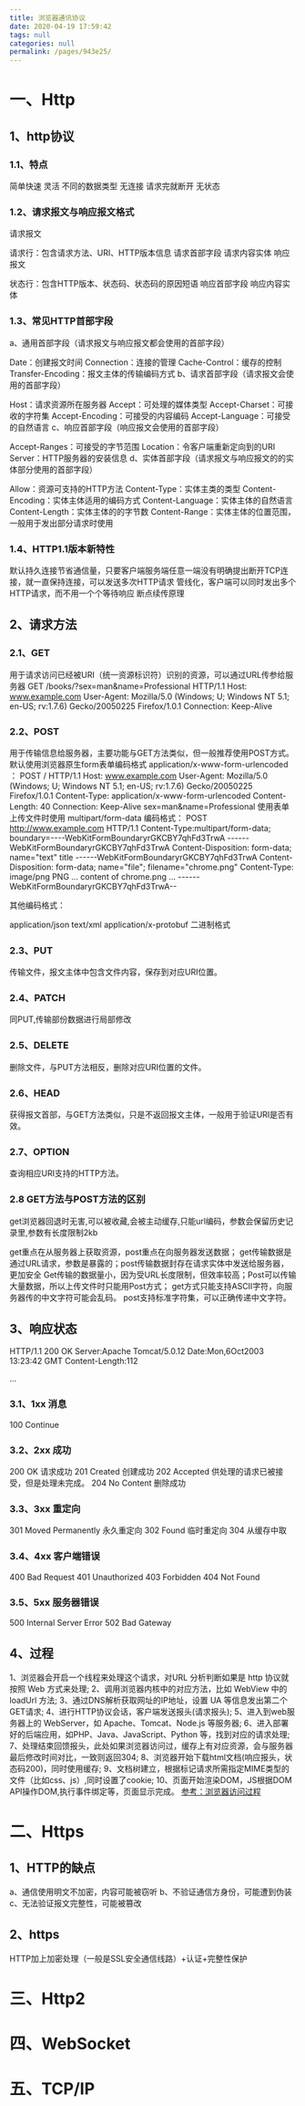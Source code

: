```yaml
---
title: 浏览器通讯协议
date: 2020-04-19 17:59:42
tags: null
categories: null
permalink: /pages/943e25/
---
```

# 一、Http
## 1、http协议
### 1.1、特点

简单快速
灵活
不同的数据类型
无连接
请求完就断开
无状态
### 1.2、请求报文与响应报文格式
请求报文

请求行：包含请求方法、URI、HTTP版本信息
请求首部字段
请求内容实体
响应报文

状态行：包含HTTP版本、状态码、状态码的原因短语
响应首部字段
响应内容实体
### 1.3、常见HTTP首部字段
a、通用首部字段（请求报文与响应报文都会使用的首部字段）

Date：创建报文时间
Connection：连接的管理
Cache-Control：缓存的控制
Transfer-Encoding：报文主体的传输编码方式
b、请求首部字段（请求报文会使用的首部字段）

Host：请求资源所在服务器
Accept：可处理的媒体类型
Accept-Charset：可接收的字符集
Accept-Encoding：可接受的内容编码
Accept-Language：可接受的自然语言
c、响应首部字段（响应报文会使用的首部字段）

Accept-Ranges：可接受的字节范围
Location：令客户端重新定向到的URI
Server：HTTP服务器的安装信息
d、实体首部字段（请求报文与响应报文的的实体部分使用的首部字段）

Allow：资源可支持的HTTP方法
Content-Type：实体主类的类型
Content-Encoding：实体主体适用的编码方式
Content-Language：实体主体的自然语言
Content-Length：实体主体的的字节数
Content-Range：实体主体的位置范围，一般用于发出部分请求时使用

### 1.4、HTTP1.1版本新特性

默认持久连接节省通信量，只要客户端服务端任意一端没有明确提出断开TCP连接，就一直保持连接，可以发送多次HTTP请求
管线化，客户端可以同时发出多个HTTP请求，而不用一个个等待响应
断点续传原理


## 2、请求方法
### 2.1、GET
用于请求访问已经被URI（统一资源标识符）识别的资源，可以通过URL传参给服务器
GET /books/?sex=man&name=Professional HTTP/1.1
Host: www.example.com
User-Agent: Mozilla/5.0 (Windows; U; Windows NT 5.1; en-US; rv:1.7.6)
Gecko/20050225 Firefox/1.0.1
Connection: Keep-Alive
### 2.2、POST
用于传输信息给服务器，主要功能与GET方法类似，但一般推荐使用POST方式。
默认使用浏览器原生form表单编码格式 application/x-www-form-urlencoded
：
POST / HTTP/1.1
Host: www.example.com
User-Agent: Mozilla/5.0 (Windows; U; Windows NT 5.1; en-US; rv:1.7.6)
Gecko/20050225 Firefox/1.0.1
Content-Type: application/x-www-form-urlencoded
Content-Length: 40
Connection: Keep-Alive
sex=man&name=Professional
使用表单上传文件时使用 multipart/form-data 编码格式：
POST http://www.example.com HTTP/1.1
Content-Type:multipart/form-data; boundary=----WebKitFormBoundaryrGKCBY7qhFd3TrwA
------WebKitFormBoundaryrGKCBY7qhFd3TrwA
Content-Disposition: form-data; name="text"
title
------WebKitFormBoundaryrGKCBY7qhFd3TrwA
Content-Disposition: form-data; name="file"; filename="chrome.png"
Content-Type: image/png
PNG ... content of chrome.png ...
------WebKitFormBoundaryrGKCBY7qhFd3TrwA--

其他编码格式：

application/json
text/xml
application/x-protobuf
二进制格式
### 2.3、PUT
传输文件，报文主体中包含文件内容，保存到对应URI位置。
### 2.4、PATCH
同PUT,传输部份数据进行局部修改
### 2.5、DELETE
删除文件，与PUT方法相反，删除对应URI位置的文件。
### 2.6、HEAD
获得报文首部，与GET方法类似，只是不返回报文主体，一般用于验证URI是否有效。

### 2.7、OPTION
查询相应URI支持的HTTP方法。
### 2.8 GET方法与POST方法的区别
get浏览器回退时无害,可以被收藏,会被主动缓存,只能url编码，参数会保留历史记录里,参数有长度限制2kb

get重点在从服务器上获取资源，post重点在向服务器发送数据；
get传输数据是通过URL请求，参数是暴露的；post传输数据封存在请求实体中发送给服务器，更加安全
Get传输的数据量小，因为受URL长度限制，但效率较高；Post可以传输大量数据，所以上传文件时只能用Post方式；
get方式只能支持ASCII字符，向服务器传的中文字符可能会乱码。
post支持标准字符集，可以正确传递中文字符。

## 3、响应状态

HTTP/1.1 200 OK
Server:Apache Tomcat/5.0.12
Date:Mon,6Oct2003 13:23:42 GMT
Content-Length:112
<html>...

### 3.1、1xx 消息
100
Continue
### 3.2、2xx 成功
200
OK
请求成功
201
Created
创建成功
202
Accepted
供处理的请求已被接受，但是处理未完成。
204
No Content
删除成功
### 3.3、3xx 重定向
301
Moved Permanently
永久重定向
302
Found
临时重定向
304
从缓存中取
### 3.4、4xx 客户端错误
400
Bad Request
401
Unauthorized
403
Forbidden
404
Not Found
### 3.5、5xx 服务器错误
500
Internal Server Error
502
Bad Gateway
## 4、过程

1、浏览器会开启一个线程来处理这个请求，对URL 分析判断如果是 http 协议就按照 Web 方式来处理;
2、调用浏览器内核中的对应方法，比如 WebView 中的 loadUrl 方法;
3、通过DNS解析获取网址的IP地址，设置 UA 等信息发出第二个GET请求;
4、进行HTTP协议会话，客户端发送报头(请求报头);
5、进入到web服务器上的 WebServer，如 Apache、Tomcat、Node.js 等服务器;
6、进入部署好的后端应用，如PHP、Java、JavaScript、Python 等，找到对应的请求处理;
7、处理结束回馈报头，此处如果浏览器访问过，缓存上有对应资源，会与服务器最后修改时间对比，一致则返回304;
8、浏览器开始下载html文档(响应报头，状态码200)，同时使用缓存;
9、文档树建立，根据标记请求所需指定MIME类型的文件（比如css、js）,同时设置了cookie;
10、页面开始渲染DOM，JS根据DOM API操作DOM,执行事件绑定等，页面显示完成。
[参考：浏览器访问过程](http://www.cnblogs.com/rollenholt/archive/2012/03/23/2414345.html)


# 二、Https
## 1、HTTP的缺点

a、通信使用明文不加密，内容可能被窃听
b、不验证通信方身份，可能遭到伪装
c、无法验证报文完整性，可能被篡改
## 2、https
HTTP加上加密处理（一般是SSL安全通信线路）+认证+完整性保护
# 三、Http2
# 四、WebSocket
# 五、TCP/IP